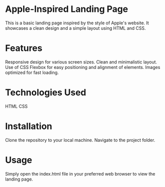# Apple-Inspired Landing Page
This is a basic landing page inspired by the style of Apple's website. It showcases a clean design and a simple layout using HTML and CSS.

# Features
Responsive design for various screen sizes.
Clean and minimalistic layout.
Use of CSS Flexbox for easy positioning and alignment of elements.
Images optimized for fast loading.

# Technologies Used
HTML
CSS

# Installation
Clone the repository to your local machine.
Navigate to the project folder.

# Usage
Simply open the index.html file in your preferred web browser to view the landing page.
